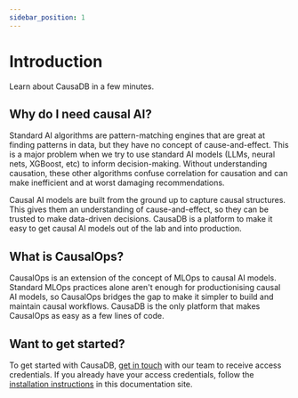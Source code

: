 ```yaml
---
sidebar_position: 1
---
```


# Introduction

Learn about CausaDB in a few minutes.

## Why do I need causal AI?

Standard AI algorithms are pattern-matching engines that are great at finding patterns in data, but they have no concept of cause-and-effect. This is a major problem when we try to use standard AI models (LLMs, neural nets, XGBoost, etc) to inform decision-making. Without understanding causation, these other algorithms confuse correlation for causation and can make inefficient and at worst damaging recommendations. 

Causal AI models are built from the ground up to capture causal structures. This gives them an understanding of cause-and-effect, so they can be trusted to make data-driven decisions. CausaDB is a platform to make it easy to get causal AI models out of the lab and into production.

## What is CausalOps?

CausalOps is an extension of the concept of MLOps to causal AI models. Standard MLOps practices alone aren't enough for productionising causal AI models, so CausalOps bridges the gap to make it simpler to build and maintain causal workflows. CausaDB is the only platform that makes CausalOps as easy as a few lines of code.

## Want to get started?

To get started with CausaDB, [get in touch](https://causa.tech) with our team to receive access credentials. If you already have your access credentials, follow the [installation instructions](./installation) in this documentation site.